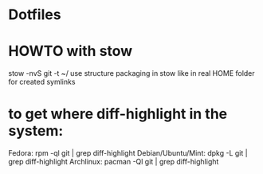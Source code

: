# Dotfiles

# HOWTO with stow
stow -nvS git -t ~/
use structure packaging in stow like in real HOME folder for created symlinks

# to get where diff-highlight in the system:
Fedora: rpm -ql git | grep diff-highlight
Debian/Ubuntu/Mint: dpkg -L git | grep diff-highlight
Archlinux: pacman -Ql git | grep diff-highlight


